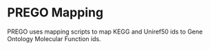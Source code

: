 # PREGO Mapping

PREGO uses mapping scripts to map KEGG and Uniref50 ids to Gene Ontology Molecular Function ids.
